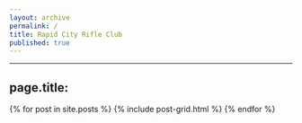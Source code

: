 ```yaml
---
layout: archive
permalink: /
title: Rapid City Rifle Club
published: true
---
```


---
page.title: 
---

<div class="tiles">
{% for post in site.posts %}
	{% include post-grid.html %}
{% endfor %}
</div><!-- /.tiles -->